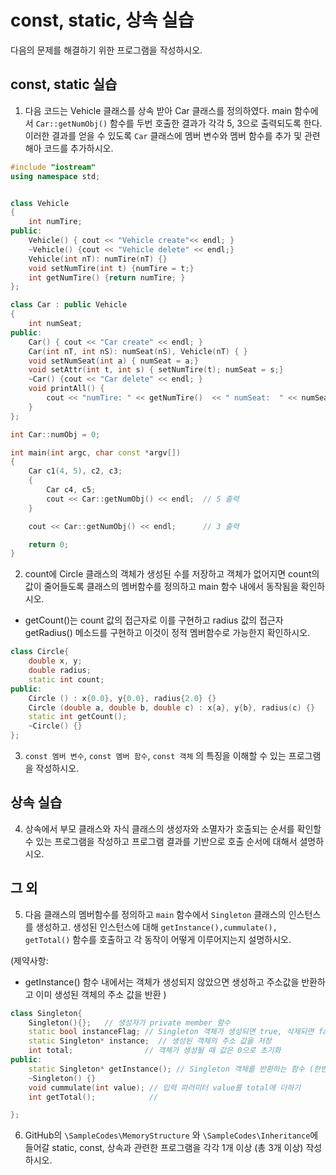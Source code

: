 # const, static, 상속 실습

다음의 문제를 해결하기 위한 프로그램을 작성하시오.

## const, static 실습

1. 다음 코드는 Vehicle 클래스를 상속 받아 Car 클래스를 정의하였다. main 함수에서 ```Car::getNumObj()``` 함수를 두번 호출한 결과가 각각 5, 3으로 출력되도록 한다. 
이러한 결과를 얻을 수 있도록 ```Car``` 클래스에 멤버 변수와 멤버 함수를 추가 및 관련해아 코드를 추가하시오.


```cpp
#include "iostream"
using namespace std;


class Vehicle
{
	int numTire;
public:	
	Vehicle() { cout << "Vehicle create"<< endl; }
	~Vehicle() {cout << "Vehicle delete" << endl;}
	Vehicle(int nT): numTire(nT) {}
	void setNumTire(int t) {numTire = t;}
	int getNumTire() {return numTire; }
};

class Car : public Vehicle
{
	int numSeat;
public:
	Car() { cout << "Car create" << endl; }
	Car(int nT, int nS): numSeat(nS), Vehicle(nT) { }
	void setNumSeat(int a) { numSeat = a;}
	void setAttr(int t, int s) { setNumTire(t); numSeat = s;}
	~Car() {cout << "Car delete" << endl; }
	void printAll() {
		cout << "numTire: " << getNumTire()  << " numSeat:  " << numSeat << endl;
	}	
};

int Car::numObj = 0;

int main(int argc, char const *argv[])
{
	Car c1(4, 5), c2, c3;
	{
		Car c4, c5;
		cout << Car::getNumObj() << endl;  // 5 출력
	}

	cout << Car::getNumObj() << endl;      // 3 출력

	return 0;
}
```

2. count에 Circle 클래스의 객체가 생성된 수를 저장하고 객체가  없어지면 count의 값이 줄어들도록 클래스의 멤버함수를 정의하고 main 함수 내에서 동작됨을 확인하시오.
  - getCount()는 count 값의 접근자로 이를 구현하고 radius 값의 접근자 getRadius() 메소드를 구현하고 이것이 정적 멤버함수로 가능한지 확인하시오.

```cpp
class Circle{
	double x, y;
	double radius;
	static int count;
public:
	Circle () : x{0.0}, y{0.0}, radius{2.0} {}
	Circle (double a, double b, double c) : x{a}, y{b}, radius(c) {}
	static int getCount();
	~Circle() {}
};
````

3. ``const 멤버 변수``, ``const 멤버 함수``, ``const 객체`` 의 특징을 이해할 수 있는 프로그램을 작성하시오.


## 상속 실습

4. 상속에서 부모 클래스와 자식 클래스의 생성자와 소멸자가 호출되는 순서를 확인할 수 있는 프로그램을 작성하고 프로그램 결과를 기반으로 호출 순서에 대해서 셜명하시오. 





## 그 외

5. 다음 클래스의 멤버함수를 정의하고 ```main``` 함수에서 ```Singleton``` 클래스의 인스턴스를 생성하고. 생성된 인스턴스에 대해 ```getInstance(),cummulate(), getTotal()``` 함수를 호출하고 각 동작이 어떻게 이루어지는지 설명하시오.
 
(제약사항: 
   - getInstance() 함수 내에서는 객체가 생성되지 않았으면 생성하고 주소값을 반환하고 이미 생성된 객체의 주소 값을 반환 
)

```c++
class Singleton{
	Singleton(){};   // 생성자가 private member 함수
	static bool instanceFlag; // Singleton 객체가 생성되면 true, 삭제되면 false
	static Singleton* instance;  // 생성된 객체의 주소 값을 저장 
	int total;                // 객체가 생성될 때 값은 0으로 초기화 
public:
	static Singleton* getInstance(); // Singleton 객체를 반환하는 함수 (한번 생성하고 공유할 수 있도록 함)
	~Singleton() {}
	void cummulate(int value); // 입력 파러미터 value를 total에 더하기 
	int getTotal();            // 

};
```

6. GitHub의 ``\SampleCodes\MemoryStructure`` 와 ``\SampleCodes\Inheritance``에 들어갈 static, const, 상속과 관련한 프로그램을 각각 1개 이상 (총 3개 이상) 작성하시오.

